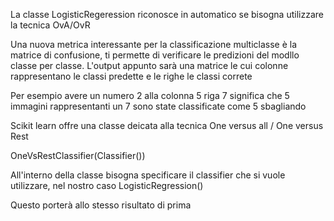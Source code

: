 La classe LogisticRegeression riconosce in automatico se bisogna utilizzare la tecnica OvA/OvR

Una nuova metrica interessante per la classificazione multiclasse è la matrice di confusione, ti permette di verificare le predizioni del modllo classe per classe.
L'output appunto sarà una matrice le cui colonne rappresentano le classi predette e le righe le classi correte

Per esempio avere un numero 2 alla colonna 5 riga 7 significa che 5 immagini rappresentanti un 7 sono state classificate come 5 sbagliando

Scikit learn offre una classe deicata alla tecnica One versus all / One versus Rest

OneVsRestClassifier(Classifier())

All'interno della classe bisogna specificare il classifier che si vuole utilizzare, nel nostro caso LogisticRegression()

Questo porterà allo stesso risultato di prima
